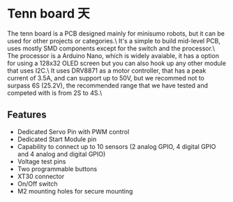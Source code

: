 # Tenn board 天
The tenn board is a PCB designed mainly for minisumo robots, but it can be used for other projects or categories.\\
It's a simple to build mid-level PCB, uses mostly SMD components except for the switch and the processor.\\
The processor is a Arduino Nano, which is widely avaiable, it has a option for using a 128x32 OLED screen but you can also hook up any other module that uses I2C.\\
It uses DRV8871 as a motor controller, that has a peak current of 3.5A, and can support up to 50V, but we recommed not to surpass 6S (25.2V), the recommended range that we have tested and competed with is from 2S to 4S.\\
## Features
- Dedicated Servo Pin with PWM control
- Dedicated Start Module pin
- Capability to connect up to 10 sensors (2 analog GPIO, 4 digital GPIO and 4 analog and digital GPIO)
- Voltage test pins
- Two programmable buttons
- XT30 connector
- On/Off switch
- M2 mounting holes for secure mounting
